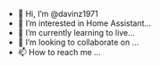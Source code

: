 - 👋 Hi, I’m @davinz1971
- 👀 I’m interested in Home Assistant...
- 🌱 I’m currently learning to live...
- 💞️ I’m looking to collaborate on ...
- 📫 How to reach me ...

<!---
davinz1971/davinz1971 is a ✨ special ✨ repository because its `README.md` (this file) appears on your GitHub profile.
You can click the Preview link to take a look at your changes.
--->
